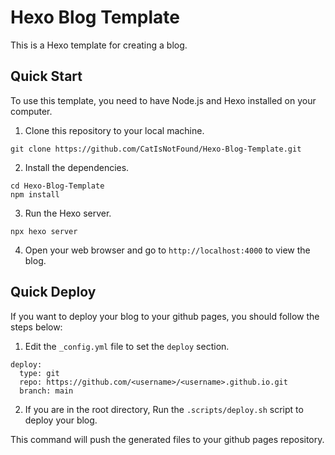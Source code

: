# Hexo Blog Template

This is a Hexo template for creating a blog.

## Quick Start

To use this template, you need to have Node.js and Hexo installed on your computer.

1. Clone this repository to your local machine.

```
git clone https://github.com/CatIsNotFound/Hexo-Blog-Template.git
```

2. Install the dependencies.


```
cd Hexo-Blog-Template
npm install
```

3. Run the Hexo server.    

```
npx hexo server
```

4. Open your web browser and go to `http://localhost:4000` to view the blog.

## Quick Deploy

If you want to deploy your blog to your github pages, you should follow the steps below:

1. Edit the `_config.yml` file to set the `deploy` section.

```
deploy:
  type: git
  repo: https://github.com/<username>/<username>.github.io.git
  branch: main
```

2. If you are in the root directory, Run the `.scripts/deploy.sh` script to deploy your blog.

This command will push the generated files to your github pages repository.
